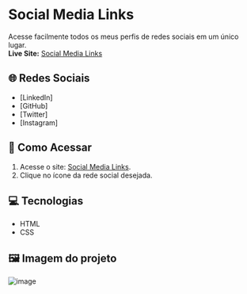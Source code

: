 # Social Media Links  

Acesse facilmente todos os meus perfis de redes sociais em um único lugar.  
**Live Site:** [Social Media Links](https://washingmg.github.io/Social-networks/)  

## 🌐 Redes Sociais  

- [LinkedIn]
- [GitHub] 
- [Twitter]
- [Instagram]

## 🚀 Como Acessar  

1. Acesse o site: [Social Media Links](https://washingmg.github.io/Social-networks/).
2. Clique no ícone da rede social desejada.  

## 💻 Tecnologias  

- HTML  
- CSS

## 🖼️ Imagem do projeto
![image](https://github.com/user-attachments/assets/feee9f4c-da83-46de-af46-00ba0ace8a2f)

